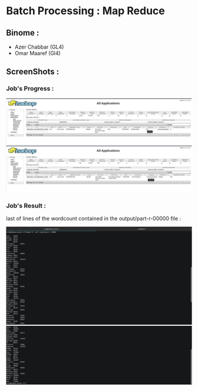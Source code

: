 # Batch Processing : Map Reduce

## Binome :

- Azer Chabbar (GL4)
- Omar Maaref (Gl4)

## ScreenShots :

### Job's Progress :

![](screenshots/1.png)
![](screenshots/2.png)

### Job's Result :

last of lines of the wordcount contained in the output/part-r-00000 file :

![](screenshots/3.png)
![](screenshots/4.png)